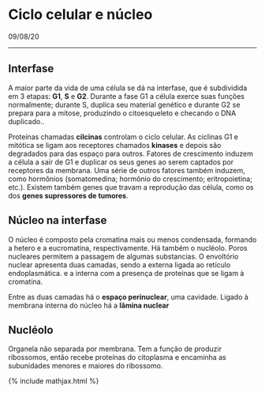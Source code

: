# Ciclo celular e núcleo

09/08/20

---

## Interfase

A maior parte da vida de uma célula se dá na interfase, que é subdividida em 3 etapas: **G1**, **S** e **G2**. Durante a fase G1 a célula exerce suas funções normalmente; durante S, duplica seu material genético e durante G2 se prepara para a mitose, produzindo o citoesqueleto e checando o DNA duplicado..

Proteínas chamadas **cilcinas** controlam o ciclo celular. As ciclinas G1 e mitótica se ligam aos receptores chamados **kinases**  e depois são degradados para das espaço para outros. Fatores de crescimento induzem a célula a sair de G1 e duplicar os seus genes ao serem captados por receptores da membrana.  Uma série de outros fatores também induzem, como hormônios (somatomedina; hormônio do crescimento; eritropoietina; etc.). Existem também genes que travam a reprodução das célula, como os dos **genes supressores de tumores**.

## Núcleo na interfase

O núcleo é composto pela cromatina mais ou menos condensada, formando a hetero e a eucromatina, respectivamente. Há também o nucléolo. Poros nucleares permitem a passagem de algumas substancias. O envoltório nuclear apresenta duas camadas, sendo a externa ligada ao retículo endoplasmática. e a interna com a presença de proteínas que se ligam à cromatina.

Entre as duas camadas há o **espaço perinuclear**, uma cavidade. Ligado à membrana interna do núcleo há  a **lâmina nuclear**

## Nucléolo

Organela não separada por membrana. Tem a função de produzir ribossomos, então recebe proteínas do citoplasma e encaminha as subunidades menores e maiores do ribossomo.

{% include mathjax.html %}
